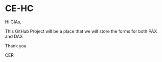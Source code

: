 # CE-HC

Hi CIAs,

This GitHub Project will be a place that we will store the forms for both PAX and DAX

Thank you

CER

